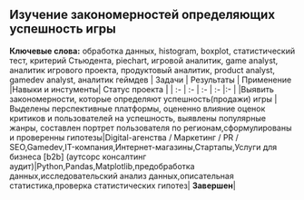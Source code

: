 
## Изучение закономерностей определяющих успешность игры
**Ключевые слова:** обработка данных, histogram, boxplot, статистический тест,
критерий Стьюдента, piechart, игровой аналитик, game analyst, аналитик игрового проекта, продуктовый аналитик, product analyst, gamedev analyst, аналитик геймдев
| Задачи | Результаты | Применение |Навыки и инстументы| Статус проекта |
| :- | :- | :- | :- |:- |
|Выявить закономерности, которые определяют успешность(продажи) игры | Выделены перспективные платформы, оцененно влияние оценок критиков и пользователей на успешность, выявлены популярные жанры, составлен портрет пользователя по регионам,сформулированы и проверенны гипотезы|Digital-агенства / Маркетинг / PR / SEO,Gamedev,IT-компания,Интернет-магазины,Стартапы,Услуги для бизнеса [b2b] (аутсорс консалтинг аудит)|Python,Pandas,Matplotlib,предобработка данных,исследовательский анализ данных,описательная статистика,проверка статистических гипотез| **Завершен**|
